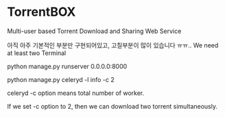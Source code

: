# TorrentBOX
Multi-user based Torrent Download and Sharing Web Service

아직 아주 기본적인 부분만 구현되어있고, 고칠부분이 많이 있습니다 ㅠㅠ..
We need at least two Terminal

python manage.py runserver 0.0.0.0:8000

python manage.py celeryd -l info -c 2

celeryd -c option means total number of worker.

If we set -c option to 2, then we can download two torrent simultaneously.
